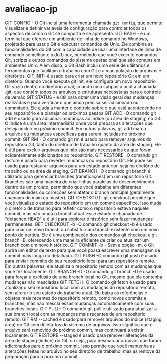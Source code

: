 # avaliacao-jp
GIT CONFIG - O Git inclui uma ferramenta chamada `git config`, que permite visualizar e definir variáveis de configuração para controlar todos os aspectos de como o Git se comporta e se apresenta.
GIT BASH - é um terminal que oferece um ambiente de linha de comando no Windows, projetado para usar o Git e executar comandos de Unix. Ele combina as funcionalidades do Git com a capacidade de usar uma interface de linha de comando semelhante à do Linux, permitindo que você execute comandos Git, scripts e outros comandos do sistema operacional que são comuns em ambientes Unix. Além disso, o Git Bash inclui uma série de utilitários e ferramentas que facilitam o trabalho com Git e a manipulação de arquivos e diretórios.
GIT INIT- é usado para criar um novo repositório Git em um diretório. Quando você executa git init, ele configura um novo repositório Git vazio dentro do diretório atual, criando uma subpasta oculta chamada .git, que contém todos os arquivos e estruturas necessárias para o controle de versão
GIT STATUS - é útil para obter uma visão geral das mudanças realizadas e para verificar o que ainda precisa ser adicionado ou commitado. Ele ajuda a manter o controle sobre o que está acontecendo no seu repositório e a planejar os próximos passos
GIT ADD -O comando git add é usado para adicionar mudanças ao índice (ou área de staging) no Git. O índice é uma área intermediária onde você prepara as alterações que deseja incluir no próximo commit. Em outras palavras, git add marca arquivos ou mudanças específicas para serem incluídas no próximo commit.
GIT RM - O comando git rm é usado para remover arquivos do repositório Git, tanto do diretório de trabalho quanto da área de staging. Ele é útil para excluir arquivos que não são mais necessários ou que foram acidentalmente adicionados ao repositório.
GIT RESTORE -O comando git restore é usado para reverter mudanças no repositório Git. Ele pode ser usado para restaurar arquivos para um estado anterior, seja no diretório de trabalho ou na área de staging.
GIT BRANCH -O comando git branch é utilizado para gerenciar branches (ramificações) em um repositório Git. Branches são uma maneira de criar linhas paralelas de desenvolvimento dentro de um projeto, permitindo que você trabalhe em diferentes funcionalidades ou correções sem afetar o branch principal (geralmente chamado de main ou master).
GIT CHECKOUT- git checkout <commit> permite que você visualize o estado do repositório em um commit específico. Isso muda o diretório de trabalho para refletir como o repositório estava naquele commit, mas não muda o branch atual. Esse estado é chamado de "detached HEAD" e é útil para explorar o histórico sem fazer mudanças permanentes.
GET CHECKOUT -b -O comando git checkout -b é usado para criar um novo branch ou substituir um branch existente com um novo ponto de partida. Ele é uma combinação dos comandos git checkout e git branch -B, oferecendo uma maneira eficiente de criar ou atualizar um branch com um novo histórico.
GIT COMMIT -b - Sem a opção -m, o Git abrirá um editor de texto para que você possa escrever uma mensagem de commit mais longa ou detalhada.
GIT PUSH -O comando git push é usado para enviar commits do seu repositório local para um repositório remoto. Em outras palavras, ele atualiza o repositório remoto com as mudanças que você fez localmente.
GIT BRANCH -D  -O comando git branch -D é usado para forçar a exclusão de uma branch local no Git, mesmo que ela contenha mudanças não mescladas
GIT FETCH- O comando git fetch é usado para atualizar o seu repositório local com as mudanças do repositório remoto, sem alterar o seu estado de trabalho atual. Ele baixa as referências e objetos mais recentes do repositório remoto, como novos commits e branches, mas não mescla essas mudanças automaticamente com suas branches locais.
GIT PULL- O comando git pull é utilizado para atualizar a sua branch local com as mudanças mais recentes de um repositório remoto.
GIT RM --cached é usado para remover arquivos do índice (staging area) do Git sem deletá-los do sistema de arquivos. Isso significa que o arquivo será removido do próximo commit, mas continuará a existir localmente. 
GIT RESTORE --staged é usado para remover alterações da área de staging (índice) do Git, ou seja, para desmarcar arquivos que foram adicionados para o próximo commit. Isso permite que você mantenha as alterações feitas no arquivo no seu diretório de trabalho, mas as remove da preparação para o próximo commit.

